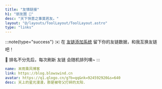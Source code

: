 ```yaml
---
title: "友情链接"
h1: "朋友圈 👭"
desc: "天下快意之事莫若友。"
layout: "@/layouts/ToolLayout/ToolLayout.astro"
type: "links"
---
```


:::note{type="success"}
✉️ 在 [友链添加系统](https://friend.blowswind.cn/) 留下你的友链数据，和我互换友链吧！

👭 排名不分先后，每次刷新 友链 会随机排列噢~
:::

```yaml
name: 末雨乘风博客
link: https://blog.blowswind.cn
avatar: https://q1.qlogo.cn/g?b=qq&nk=924592920&s=640
desc: 天上的星光漫漫，那是被夸父打碎的太阳.
```
